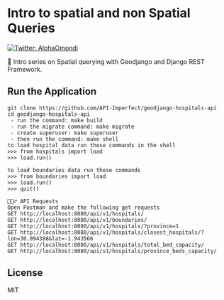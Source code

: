 # Intro to spatial and non Spatial Queries

<p>
  <a href="https://twitter.com/AlphaOmondi" target="_blank">
    <img alt="Twitter: AlphaOmondi" src="https://img.shields.io/twitter/follow/AlphaOmondi.svg?style=social" />
  </a>
</p>

👋 Intro series on Spatial querying with Geodjango and Django REST Framework.

## Run the Application

```
git clone https://github.com/API-Imperfect/geodjango-hospitals-api
cd geodjango-hospitals-api
 - run the command: make build
 - run the migrate command: make migrate
 - create superuser: make superuser
 - then run the command: make shell
to load hospital data run these commands in the shell
>>> from hospitals import load
>>> load.run()

to load boundaries data run these commands
>>> from boundaries import load
>>> load.run()
>>> quit()

🏃🏽‍♂️ API Requests
Open Postman and make the following get requests
GET http://localhost:8080/api/v1/hospitals/
GET http://localhost:8080/api/v1/boundaries/
GET http://localhost:8080/api/v1/hospitals/?province=1
GET http://localhost:8080/api/v1/hospitals/closest_hospitals/?lon=30.094388&lat=-1.943566
GET http://localhost:8080/api/v1/hospitals/total_bed_capacity/
GET http://localhost:8080/api/v1/hospitals/province_beds_capacity/

```

## License

MIT
